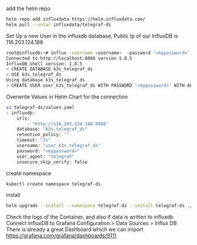 add the helm repo
```bash
helm repo add influxdata https://helm.influxdata.com/  
helm pull --untar influxdata/telegraf-ds  
```
Set Up a new User in the influxdb database, Public Ip of our InfluxDB is 116.203.124.188
```bash
root@influxdb:~# influx -username <username>  -password '<mypassword>'
Connected to http://localhost:8086 version 1.8.5
InfluxDB shell version: 1.8.5
> CREATE DATABASE k3s_telegraf_ds
> USE k3s_telegraf_ds
Using database k3s_telegraf_ds
> CREATE USER user_k3s_telegraf_ds WITH PASSWORD '<mypassword>' WITH ALL PRIVILEGES
```
Overwrite Values in Helm Chart for the connection
```bash
vi telegraf-ds/values.yaml
- influxdb:
    urls:
        - "http://116.203.124.188:8086"
    database: "k3s_telegraf_ds"
    retention_policy: ""
    timeout: "5s"
    username: "user_k3s_telegraf_ds"
    password: "<mypassword>"
    user_agent: "telegraf"
    insecure_skip_verify: false
```
create namespace
```bash
kubectl create namespace telegraf-ds 
```
install 
```bash
helm upgrade --install --namespace telegraf-ds --install telegraf-ds ./telegraf-ds
```
Check the logs of the Container, and also if data is written to influxdb
Connect InfluxDB to Grafana Configuration > Data Sources > Influx DB 
There is already a great Dashboard which we can import https://grafana.com/grafana/dashboards/9111
